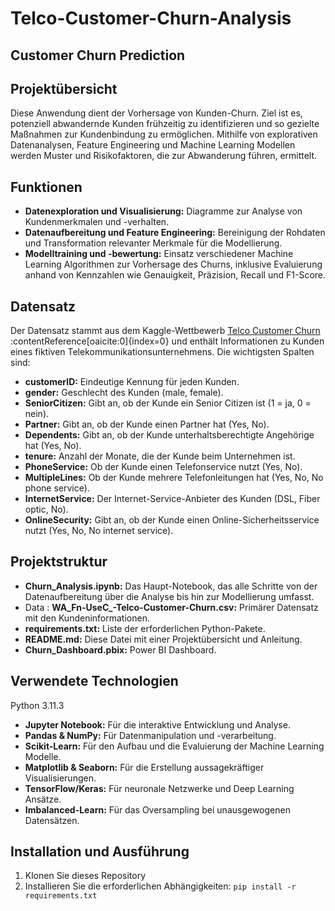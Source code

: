 # Telco-Customer-Churn-Analysis
##  Customer Churn Prediction

## Projektübersicht
Diese Anwendung dient der Vorhersage von Kunden-Churn. Ziel ist es, potenziell abwandernde Kunden frühzeitig zu identifizieren und so gezielte Maßnahmen zur Kundenbindung zu ermöglichen. Mithilfe von explorativen Datenanalysen, Feature Engineering und Machine Learning Modellen werden Muster und Risikofaktoren, die zur Abwanderung führen, ermittelt.

## Funktionen
- **Datenexploration und Visualisierung:** Diagramme zur Analyse von Kundenmerkmalen und -verhalten.
- **Datenaufbereitung und Feature Engineering:** Bereinigung der Rohdaten und Transformation relevanter Merkmale für die Modellierung.
- **Modelltraining und -bewertung:** Einsatz verschiedener Machine Learning Algorithmen zur Vorhersage des Churns, inklusive Evaluierung anhand von Kennzahlen wie Genauigkeit, Präzision, Recall und F1-Score.

## Datensatz
Der Datensatz stammt aus dem Kaggle-Wettbewerb [Telco Customer Churn](https://www.kaggle.com/datasets/blastchar/telco-customer-churn) :contentReference[oaicite:0]{index=0} und enthält Informationen zu Kunden eines fiktiven Telekommunikationsunternehmens. Die wichtigsten Spalten sind:

- **customerID:** Eindeutige Kennung für jeden Kunden.
- **gender:** Geschlecht des Kunden (male, female).
- **SeniorCitizen:** Gibt an, ob der Kunde ein Senior Citizen ist (1 = ja, 0 = nein).
- **Partner:** Gibt an, ob der Kunde einen Partner hat (Yes, No).
- **Dependents:** Gibt an, ob der Kunde unterhaltsberechtigte Angehörige hat (Yes, No).
- **tenure:** Anzahl der Monate, die der Kunde beim Unternehmen ist.
- **PhoneService:** Ob der Kunde einen Telefonservice nutzt (Yes, No).
- **MultipleLines:** Ob der Kunde mehrere Telefonleitungen hat (Yes, No, No phone service).
- **InternetService:** Der Internet-Service-Anbieter des Kunden (DSL, Fiber optic, No).
- **OnlineSecurity:** Gibt an, ob der Kunde einen Online-Sicherheitsservice nutzt (Yes, No, No internet service).

## Projektstruktur
- **Churn_Analysis.ipynb:** Das Haupt-Notebook, das alle Schritte von der Datenaufbereitung über die Analyse bis hin zur Modellierung umfasst.
- Data : **WA_Fn-UseC_-Telco-Customer-Churn.csv:** Primärer Datensatz mit den Kundeninformationen.
- **requirements.txt:** Liste der erforderlichen Python-Pakete.
- **README.md:** Diese Datei mit einer Projektübersicht und Anleitung.
- **Churn_Dashboard.pbix:** Power BI Dashboard.

## Verwendete Technologien
Python 3.11.3

- **Jupyter Notebook:**  Für die interaktive Entwicklung und Analyse.
- **Pandas & NumPy:**  Für Datenmanipulation und -verarbeitung.
- **Scikit-Learn:**  Für den Aufbau und die Evaluierung der Machine Learning Modelle.
- **Matplotlib & Seaborn:**  Für die Erstellung aussagekräftiger Visualisierungen.
- **TensorFlow/Keras:**  Für neuronale Netzwerke und Deep Learning Ansätze.
- **Imbalanced-Learn:**  Für das Oversampling bei unausgewogenen Datensätzen.

## Installation und Ausführung
1. Klonen Sie dieses Repository
2. Installieren Sie die erforderlichen Abhängigkeiten: `pip install -r requirements.txt`

